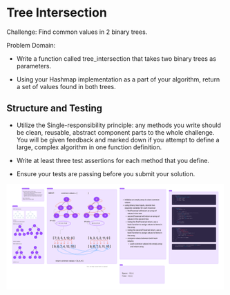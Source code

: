 # Tree Intersection

Challenge: Find common values in 2 binary trees.

Problem Domain:

- Write a function called tree_intersection that takes two binary trees as parameters.

- Using your Hashmap implementation as a part of your algorithm, return a set of values found in both trees.

## Structure and Testing

- Utilize the Single-responsibility principle: any methods you write should be clean, reusable, abstract component parts to the whole challenge. You will be given feedback and marked down if you attempt to define a large, complex algorithm in one function definition.

- Write at least three test assertions for each method that you define.

- Ensure your tests are passing before you submit your solution.

![Whiteboard](CC%2032.png)
